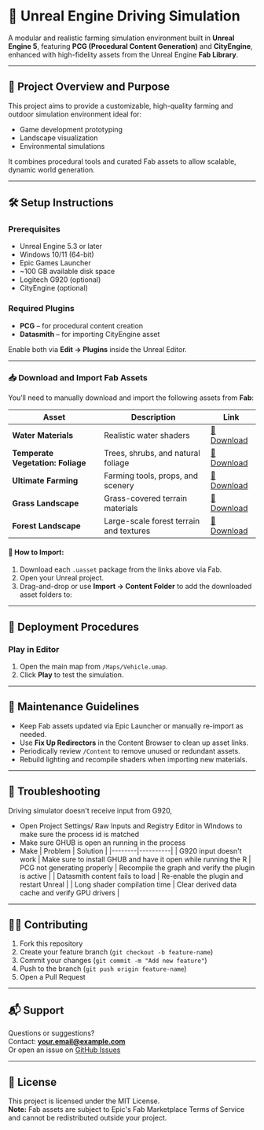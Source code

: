 # 🌿 Unreal Engine Driving Simulation
A modular and realistic farming simulation environment built in **Unreal Engine 5**, featuring **PCG (Procedural Content Generation)** and **CityEngine**, enhanced with high-fidelity assets from the Unreal Engine **Fab Library**.

---

## 📖 Project Overview and Purpose

This project aims to provide a customizable, high-quality farming and outdoor simulation environment ideal for:

- Game development prototyping
- Landscape visualization
- Environmental simulations

It combines procedural tools and curated Fab assets to allow scalable, dynamic world generation.

---

## 🛠️ Setup Instructions

### Prerequisites

- Unreal Engine 5.3 or later
- Windows 10/11 (64-bit)
- Epic Games Launcher
- ~100 GB available disk space
- Logitech G920 (optional)
- CityEngine (optional)

### Required Plugins

- **PCG** – for procedural content creation
- **Datasmith** – for importing CityEngine asset

Enable both via **Edit → Plugins** inside the Unreal Editor.

---

### 📥 Download and Import Fab Assets

You’ll need to manually download and import the following assets from **Fab**:

| Asset | Description | Link |
|-------|-------------|------|
| **Water Materials** | Realistic water shaders | [🔗 Download](https://www.fab.com/listings/063155ea-d9d2-4f29-b09f-33270b0bc861) |
| **Temperate Vegetation: Foliage** | Trees, shrubs, and natural foliage | [🔗 Download](https://www.fab.com/listings/6a5ae8db-d80f-4b23-b276-87da390cfe56) |
| **Ultimate Farming** | Farming tools, props, and scenery | [🔗 Download](https://www.fab.com/listings/b0041daf-350c-44b3-a23c-c58254f1d59d) |
| **Grass Landscape** | Grass-covered terrain materials | [🔗 Download](https://www.fab.com/listings/029abeaf-f109-4a66-9761-98ed53a511bb) |
| **Forest Landscape** | Large-scale forest terrain and textures | [🔗 Download](https://www.fab.com/listings/92c16f34-474e-4750-9ad2-a02b1aa9beb2) |

#### 🚀 How to Import:
1. Download each `.uasset` package from the links above via Fab.
2. Open your Unreal project.
3. Drag-and-drop or use **Import → Content Folder** to add the downloaded asset folders to:

---

## 🚀 Deployment Procedures

### Play in Editor

1. Open the main map from `/Maps/Vehicle.umap`.
2. Click **Play** to test the simulation.

---

## 🔧 Maintenance Guidelines

- Keep Fab assets updated via Epic Launcher or manually re-import as needed.
- Use **Fix Up Redirectors** in the Content Browser to clean up asset links.
- Periodically review `/Content` to remove unused or redundant assets.
- Rebuild lighting and recompile shaders when importing new materials.

---

## 🧰 Troubleshooting

Driving simulator doesn't receive input from G920,
* Open Project Settings/ Raw Inputs and Registry Editor in WIndows to make sure the process id is matched
* Make sure GHUB is open an running in the process
* Make 
| Problem | Solution |
|--------|----------|
| G920 input doesn't work | Make sure to install GHUB and have it open while running the R
| PCG not generating properly | Recompile the graph and verify the plugin is active |
| Datasmith content fails to load | Re-enable the plugin and restart Unreal |
| Long shader compilation time | Clear derived data cache and verify GPU drivers |

---

## 👨‍💻 Contributing

1. Fork this repository
2. Create your feature branch (`git checkout -b feature-name`)
3. Commit your changes (`git commit -m "Add new feature"`)
4. Push to the branch (`git push origin feature-name`)
5. Open a Pull Request

---

## 📬 Support

Questions or suggestions?  
Contact: **your.email@example.com**  
Or open an issue on [GitHub Issues](https://github.com/your-username/farming-simulation/issues)

---

## 📄 License

This project is licensed under the MIT License.  
**Note:** Fab assets are subject to Epic's Fab Marketplace Terms of Service and cannot be redistributed outside your project.


